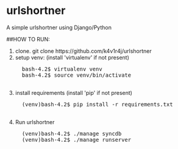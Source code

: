 # urlshortner
A simple urlshortner using Django/Python


##HOW TO RUN:
<ol>
<li>clone. git clone https://github.com/k4v1r4j/urlshortner</li>
<li>setup venv: (install 'virtualenv' if not present)</li>
  <pre>
  bash-4.2$ virtualenv venv
  bash-4.2$ source venv/bin/activate
  </pre>
<li>install requirements (install 'pip' if not present)</li>
  <pre>
  (venv)bash-4.2$ pip install -r requirements.txt
  </pre>
<li>Run urlshortner</li>
  <pre>
  (venv)bash-4.2$ ./manage syncdb
  (venv)bash-4.2$ ./manage runserver
  <pre>
<ol>
